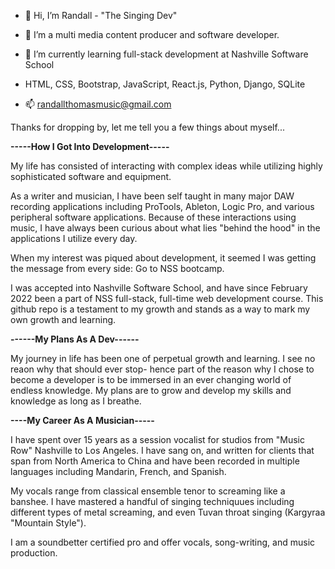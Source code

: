 - 👋 Hi, I’m Randall - "The Singing Dev"
- 👀 I’m a multi media content producer and software developer.
- 🌱 I’m currently learning full-stack development at Nashville Software School
- HTML, CSS, Bootstrap, JavaScript, React.js, Python, Django, SQLite

- 📫 randallthomasmusic@gmail.com

Thanks for dropping by, let me tell you a few things about myself...

<b>-----How I Got Into Development-----</b>

My life has consisted of interacting with complex ideas while utilizing highly sophisticated software and equipment. 

As a writer and musician, I have been self taught in many major DAW recording applications including ProTools, Ableton, Logic Pro, and various peripheral software applications. Because of these interactions using music, I have always been curious about what lies "behind the hood" in the applications I utilize every day. 

When my interest was piqued about development, it seemed I was getting the message from every side: Go to NSS bootcamp.

I was accepted into Nashville Software School, and have since February 2022 been a part of NSS full-stack, full-time web development course. This github repo is a testament to my growth and stands as a way to mark my own growth and learning. 

<b>------My Plans As A Dev------</b>

My journey in life has been one of perpetual growth and learning. I see no reaon why that should ever stop- hence part of the reason why I chose to become a developer is to be immersed in an ever changing world of endless knowledge. My plans are to grow and develop my skills and knowledge as long as I breathe. 

<b>----My Career As A Musician-----</b>

I have spent over 15 years as a session vocalist for studios from "Music Row" Nashville to Los Angeles. I have sang on, and written for clients that span from North America to China and have been recorded in multiple languages including Mandarin, French, and Spanish. 

My vocals range from classical ensemble tenor to screaming like a banshee. I have mastered a handful of singing techniquues including different types of metal screaming, and even Tuvan throat singing (Kargyraa "Mountain Style").

I am a soundbetter certified pro and offer vocals, song-writing, and music production. 


<!---
DevDevvy/DevDevvy is a ✨ special ✨ repository because its `README.md` (this file) appears on your GitHub profile.
You can click the Preview link to take a look at your changes.
--->
